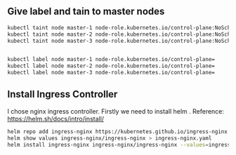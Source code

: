 ## Give label and tain to master nodes

```bash
kubectl taint node master-1 node-role.kubernetes.io/control-plane:NoSchedule
kubectl taint node master-2 node-role.kubernetes.io/control-plane:NoSchedule
kubectl taint node master-3 node-role.kubernetes.io/control-plane:NoSchedule


kubectl label node master-1 node-role.kubernetes.io/control-plane=
kubectl label node master-2 node-role.kubernetes.io/control-plane=
kubectl label node master-3 node-role.kubernetes.io/control-plane=
```

## Install Ingress Controller
I chose nginx ingress controller. Firstly we need to install helm . 
Reference: https://helm.sh/docs/intro/install/

```bash
helm repo add ingress-nginx https://kubernetes.github.io/ingress-nginx
helm show values ingress-nginx/ingress-nginx > ingress-nginx.yaml
helm install ingress-nginx ingress-nginx/ingress-nginx --values=ingress-nginx.yml --create-namespace

```